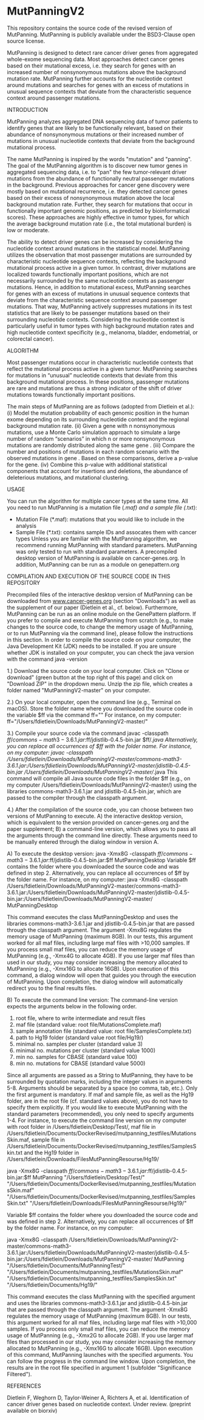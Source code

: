 # MutPanningV2
This repository contains the source code of the revised version of MutPanning. MutPanning is publicly available under the BSD3-Clause open source license.

MutPanning is designed to detect rare cancer driver genes from aggregated whole-exome sequencing data. Most approaches detect cancer genes based on their mutational excess, i.e. they search for genes with an increased number of nonsynonymous mutations above the background mutation rate. MutPanning further accounts for the nucleotide context around mutations and searches for genes with an excess of mutations in unusual sequence contexts that deviate from the characteristic sequence context around passenger mutations.

INTRODUCTION

MutPanning analyzes aggregated DNA sequencing data of tumor patients to identify genes that are likely to be functionally relevant, based on their abundance of nonsynonymous mutations or their increased number of mutations in unusual nucleotide contexts that deviate from the background mutational process. 
 
The name MutPanning is inspired by the words "mutation" and "panning". The goal of the MutPanning algorithm is to discover new tumor genes in aggregated sequencing data, i.e. to "pan" the few tumor-relevant driver mutations from the abundance of functionally neutral passenger mutations in the background. Previous approaches for cancer gene discovery were mostly based on mutational recurrence, i.e. they detected cancer genes based on their excess of nonsynonymous mutation above the local background mutation rate.  Further, they search for mutations that occur in functionally important genomic positions, as predicted by bioinformatical scores). These approaches are highly effective in tumor types, for which the average background mutation rate (i.e., the total mutational burden) is low or moderate.
 
The ability to detect driver genes can be increased by considering the nucleotide context around mutations in the statistical model. MutPanning utilizes the observation that most passenger mutations are surrounded by characteristic nucleotide sequence contexts, reflecting the background mutational process active in a given tumor. In contrast, driver mutations are localized towards functionally important positions, which are not necessarily surrounded by the same nucleotide contexts as passenger mutations. Hence, in addition to mutational excess, MutPanning searches for genes with an excess of mutations in unusual sequence contexts that deviate from the characteristic sequence context around passenger mutations. That way, MutPanning actively suppresses mutations in its test statistics that are likely to be passenger mutations based on their surrounding nucleotide contexts. Considering the nucleotide context is particularly useful in tumor types with high background mutation rates and high nucleotide context specificity (e.g., melanoma, bladder, endometrial, or colorectal cancer).

ALGORITHM
 
Most passenger mutations occur in characteristic nucleotide contexts that reflect the mutational process active in a given tumor. MutPanning searches for mutations in “unusual” nucleotide contexts that deviate from this background mutational process. In these positions, passenger mutations are rare and mutations are thus a strong indicator of the shift of driver mutations towards functionally important positions.
 
The main steps of MutPanning are as follows (adopted from Dietlein et al.): 
(i) Model the mutation probability of each genomic position in the human exome depending on its surrounding nucleotide context and the regional background mutation rate. 
(ii) Given a gene with n nonsynonymous mutations, use a Monte Carlo simulation approach to simulate a large number of random “scenarios” in which n or more nonsynonymous mutations are randomly distributed along the same gene . 
(iii) Compare the number and positions of mutations in each random scenario with the observed mutations in gene . Based on these comparisons, derive a p-value for the gene. 
(iv) Combine this p-value with additional statistical components that account for insertions and deletions, the abundance of deleterious mutations, and mutational clustering.

USAGE
 
You can run the algorithm for multiple cancer types at the same time. All you need to run MutPanning is a mutation file (*.maf) and a sample file (*.txt):
- Mutation File (*.maf): mutations that you would like to include in the analysis 
- Sample File (*.txt): contains sample IDs and assocates them with cancer types 
Unless you are familiar with the MutPanning algorithm, we recommend running MutPanning with standard parameters. MutPanning was only tested to run with standard parameters. A precompiled desktop version of MutPanning is available on cancer-genes.org. In addition, MutPanning can be run as a module on genepattern.org

COMPILATION AND EXECUTION OF THE SOURCE CODE IN THIS REPOSITORY

Precompiled files of the interactive desktop version of MutPanning can be downloaded from www.cancer-genes.org (section "Downloads") as well as the supplement of our paper (Dietlein et al., cf. below). Furthermore, MutPanning can be run as an online module on the GenePattern platform. If you prefer to compile and execute MutPanning from scratch (e.g., to make changes to the source code, to change the memory usage of MutPanning, or to run MutPanning via the command line), please follow the instructions in this section.
In order to compile the source code on your computer, the Java Development Kit (JDK) needs to be installed. If you are unsure whether JDK is installed on your computer, you can check the java version with the command
java -version

1.) Download the source code on your local computer. Click on "Clone or download" (green button at the top right of this page) and click on "Download ZIP" in the dropdown menu. Unzip the zip file, which creates a folder named "MutPanningV2-master" on your computer.

2.) On your local computer, open the command line (e.g., Terminal on macOS). Store the folder name where you downloaded the source code in the variable $ff via the command
ff="<folder name>"
For instance, on my computer:
ff="/Users/fdietlein/Downloads/MutPanningV2-master/"

3.) Compile your source code via the command
javac -classpath $ff/commons-math3-3.6.1.jar:$ff/jdistlib-0.4.5-bin.jar $ff/*.java
Alternatively, you can replace all occurrences of $ff with the folder name. For instance, on my computer:
javac -classpath /Users/fdietlein/Downloads/MutPanningV2-master/commons-math3-3.6.1.jar:/Users/fdietlein/Downloads/MutPanningV2-master/jdistlib-0.4.5-bin.jar /Users/fdietlein/Downloads/MutPanningV2-master/*.java
This command will compile all Java source code files in the folder $ff (e.g., on my computer /Users/fdietlein/Downloads/MutPanningV2-master/) using the libraries commons-math3-3.6.1.jar and jdistlib-0.4.5-bin.jar, which are passed to the compiler through the classpath argument.

4.) After the compilation of the source code, you can choose between two versions of MutPanning to execute. A) the interactive desktop version, which is equivalent to the version provided on cancer-genes.org and the paper supplement; B) a command-line version, which allows you to pass all the arguments through the command line directly. These arguments need to be manually entered through the dialog window in version A.

A) To execute the desktop version:
java -Xmx8G -classpath $ff/commons-math3-3.6.1.jar:$ff/jdistlib-0.4.5-bin.jar:$ff MutPanningDesktop
Variable $ff contains the folder where you downloaded the source code and was defined in step 2.
Alternatively, you can replace all occurrences of $ff by the folder name. For instance, on my computer:
java -Xmx8G -classpath /Users/fdietlein/Downloads/MutPanningV2-master/commons-math3-3.6.1.jar:/Users/fdietlein/Downloads/MutPanningV2-master/jdistlib-0.4.5-bin.jar:/Users/fdietlein/Downloads/MutPanningV2-master/ MutPanningDesktop

This command executes the class MutPanningDesktop and uses the libraries commons-math3-3.6.1.jar and jdistlib-0.4.5-bin.jar that are passed through the classpath argument. The argument -Xmx8G regulates the memory usage of MutPanning (maximum 8GB). In our tests, this argument worked for all maf files, including large maf files with >10,000 samples. If you process small maf files, you can reduce the memory usage of MutPanning (e.g., -Xmx4G to allocate 4GB). If you use larger maf files than used in our study, you may consider increasing the memory allocated to MutPanning (e.g., -Xmx16G to allocate 16GB). Upon execution of this command, a dialog window will open that guides you through the execution of MutPanning. Upon completion, the dialog window will automatically redirect you to the final results files.

B) To execute the command line version:
The command-line version expects the arguments below in the following order. 
1) root file, where to write intermediate and result files
2) maf file (standard value: root file/MutationsComplete.maf)
3) sample annotation file (standard value: root file/SamplesComplete.txt)
4) path to Hg19 folder (standard value root file/Hg19/)
5) minimal no. samples per cluster (standard value 3)
6) minimal no. mutations per cluster (standard value 1000)
7) min no. samples for CBASE (standard value 100)
8) min no. mutations for CBASE (standard value 5000)

Since all arguments are passed as a String to MutPanning, they have to be surrounded by quotation marks, including the integer values in arguments 5-8. Arguments should be separated by a space (no comma, tab, etc.). Only the first argument is mandatory. If maf and sample file, as well as the Hg19 folder, are in the root file (cf. standard values above), you do not have to specify them explicitly. 
If you would like to execute MutPanning with the standard parameters (recommended), you only need to specify arguments 1-4.
For instance, to execute the command line version on my computer with root folder in /Users/fdietlein/Desktop/Test/, maf file in /Users/fdietlein/Documents/DockerRevised/mutpanning_testfiles/MutationsSkin.maf, sample file in /Users/fdietlein/Documents/DockerRevised/mutpanning_testfiles/SamplesSkin.txt and the Hg19 folder in /Users/fdietlein/Downloads/FilesMutPanningResourse/Hg19/


java -Xmx8G -classpath $ff/commons-math3-3.6.1.jar:$ff/jdistlib-0.4.5-bin.jar:$ff MutPanning "/Users/fdietlein/Desktop/Test/" "/Users/fdietlein/Documents/DockerRevised/mutpanning_testfiles/MutationsSkin.maf" "/Users/fdietlein/Documents/DockerRevised/mutpanning_testfiles/SamplesSkin.txt" "/Users/fdietlein/Downloads/FilesMutPanningResourse/Hg19/"

Variable $ff contains the folder where you downloaded the source code and was defined in step 2. Alternatively, you can replace all occurrences of $ff by the folder name. For instance, on my computer:

java -Xmx8G -classpath /Users/fdietlein/Downloads/MutPanningV2-master/commons-math3-3.6.1.jar:/Users/fdietlein/Downloads/MutPanningV2-master/jdistlib-0.4.5-bin.jar:/Users/fdietlein/Downloads/MutPanningV2-master/ MutPanning "/Users/fdietlein/Documents/MutPanningTest/" "/Users/fdietlein/Documents/mutpanning_testfiles/MutationsSkin.maf" "/Users/fdietlein/Documents/mutpanning_testfiles/SamplesSkin.txt" "/Users/fdietlein/Documents/Hg19/"

This command executes the class MutPanning with the specified argument and uses the libraries commons-math3-3.6.1.jar and jdistlib-0.4.5-bin.jar that are passed through the classpath argument. The argument -Xmx8G regulates the memory usage of MutPanning (maximum 8GB). In our tests, this argument worked for all maf files, including large maf files with >10,000 samples. If you process only small maf files, you can reduce the memory usage of MutPanning (e.g., -Xmx2G to allocate 2GB). If you use larger maf files than processed in our study, you may consider increasing the memory allocated to MutPanning (e.g., -Xmx16G to allocate 16GB). Upon execution of this command, MutPanning launches with the specified arguments. You can follow the progress in the command line window. Upon completion, the results are in the root file specified in argument 1 (subfolder "Significance Filtered").


REFERENCES
 
Dietlein F, Weghorn D, Taylor-Weiner A, Richters A, et al. Identification of cancer driver genes based on nucleotide context. Under review. (preprint available on biorxiv)
